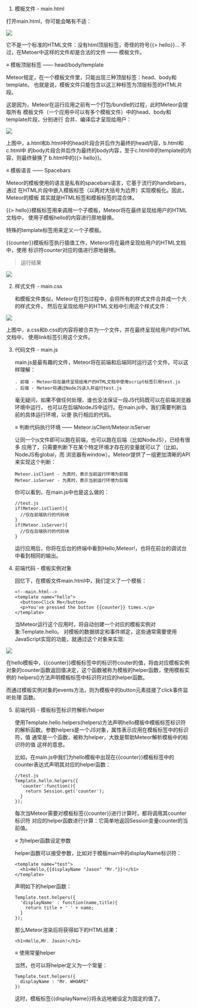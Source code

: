 
1. 模板文件 - main.html

打开main.html，你可能会略有不适：

![](template2.jpg)

它不是一个标准的HTML文件：没有html顶层标签，奇怪的符号{{> hello}}... 不过，在Metoer中这样的文件却是合法的文件 —— 模板文件。

≡ 模板顶层标签 —— head/body/template

Meteor规定，在一个模板文件里，只能出现三种顶层标签：head、body和template。 也就是说，模板文件只能包含以这三种标签为顶层标签的HTML片段。

这是因为，Meteor在运行应用之前有一个打包/bundle的过程，此时Meteor会提取所有 模板文件（一个应用中可以有多个模板文件）中的head、body和template片段，分别进行 合并、编译后才呈现给用户：

![](tpl-proc.jpg)

上图中，a.html和b.html中的head片段合并后作为最终的head内容，b.html和c.html中 的body片段合并后作为最终的body内容，至于c.html中的template的内容，则最终替换了 b.html中的{{> hello}}。

≡ 模板语言 —— Spacebars

Meteor的模板使用的语言是私有的spacebars语言，它基于流行的handlebars，通过 在HTML片段中嵌入模板标签（以两对大括号为边界）实现模板化。因此，Meteor的模板 其实就是HTML标签和模板标签的混合体。

{{> hello}}模板标签用来调用一个子模板，Meteor将在最终呈现给用户的HTML文档中， 使用子模板hello的内容进行原地替换。

特殊的template标签用来定义一个子模板。

{{counter}}模板标签执行插值工作，Meteror将在最终呈现给用户的HTML文档中，使用 标识符counter对应的值进行原地替换。

> 运行结果

![](result.jpg)

2. 样式文件 - main.css

   和模板文件类似，Meteor在打包过程中，会将所有的样式文件合并成一个大的样式文件， 然后在呈现给用户的HTML文档中引用这个样式文件：

![](cssbundle.jpg)

上图中，a.css和b.css的内容将被合并为一个文件，并在最终呈现给用户的HTML文档中， 使用link标签引用这个文件。


3. 代码文件 - main.js

   main.js是最有趣的文件，Meteor将在前端和后端同时运行这个文件。可以这样理解：

       . 前端 - Meteor将在最终呈现给用户的HTML文档中使用script标签引用test.js
       . 后端 - Meteor将通过NodeJS读入并运行test.js

   毫无疑问，如果不做任何处理，谁也没法保证一段JS代码既可以在前端浏览器环境中运行， 也可以在后端NodeJS中运行。在main.js中，我们需要判断当前的具体运行环境，以便 执行相应的代码。

   ≡ 判断代码执行环境 —— Meteor.isClient/Meteor.isServer

   让同一个js文件即可以跑在前端，也可以跑在后端（比如NodeJS），已经有很多 应用了，只需要判断下在某个特定环境才存在的变量就可以了（比如，NodeJS有global，而 浏览器有window）。Meteor提供了一组更加清晰的API来实现这个判断：

       Meteor.isClient - 为真时，表示当前运行环境为前端
       Meteor.isServer - 为真时，表示当前运行环境为后端

   你可以看到，在main.js中也是这么做的：
    ```
    //test.js
    if(Meteor.isClient){
      //仅在前端执行的代码块
    }
    if(Meteor.isServer){
      //仅在后端执行的代码块
    }
    ```

    运行应用后，你将在后台的终端中看到Hello,Meteor!，也将在前台的调试台 中看到相同的输出。

4. 前端代码 - 模板实例对象

   回忆下，在模板文件main.html中，我们定义了一个模板：
   ```
   <!--main.html-->
   <template name="hello">
     <button>Click Me</button>
     <p>You've pressed the button {{counter}} times.</p>
   </template>
    ```
   当Meteor运行这个应用时，将自动创建一个对应的模板实例对象:Template.hello。 对模板的数据绑定和事件绑定，这些通常需要使用JavaScript实现的功能，就通过这个对象来实现:

![](template.jpg)

在hello模板中，{{counter}}模板标签中的标识符couter的值，将由对应模板实例 对象的counter函数返回值决定，这个函数被称为模板的helper函数，使用模板实例的 helpers()方法声明模板标签中标识符对应的helper函数。

而通过模板实例对象的events方法，则为模板中的button元素挂接了click事件监听处理 函数。

5. 前端代码 - 模板标签标识符解析/helper

   使用Template.hello.helpers(helpers)方法声明hello模板中模板标签标识符 的解析函数。参数helpers是一个JS对象，属性表示应用在模板标签中的标识符，值 通常是一个函数，被称为helper，大致是帮助Meteor解析模板中的标识符的值 这样的意思。

   比如，在main.js中我们为hello模板中出现在{{counter}}模板标签中的counter表达式声明其对应的helper函数：
   ```
   //test.js
   Template.hello.helpers({
     'counter':function(){
       return Session.get('counter');
     }
   });
   ```
   每次当Meteor需要对模板标签{{counter}}进行计算时，都将调用其counter标识符 对应的helper函数进行计算：它简单地返回Session变量counter的当前值。

   ≡ 为helper函数设定参数

   helper函数可以接受参数，比如对于模板main中的displayName标识符：
   ```
   <template name="test">
     <h1>Hello,{{displayName "Jason" "Mr."}}!</h1>
   </template>
   ```
   声明如下的helper函数：
   ```
   Template.test.helpers({
     'displayName' : function(name,title){
       return title + ' ' + name;
     }
   });
   ```
   那么Meteor渲染后将获得如下的HTML结果：
   ```
   <h1>Hello,Mr. Jason!</h1>
   ```
   ≡ 使用常量helper

   当然，也可以将helper定义为一个常量：
   ```
   Template.test.helpers({
     displayName : "Mr. WHOAMI"
   })
   ```
   这时，模板标签{{displayName}}将永远地被设定为固定的值了。


